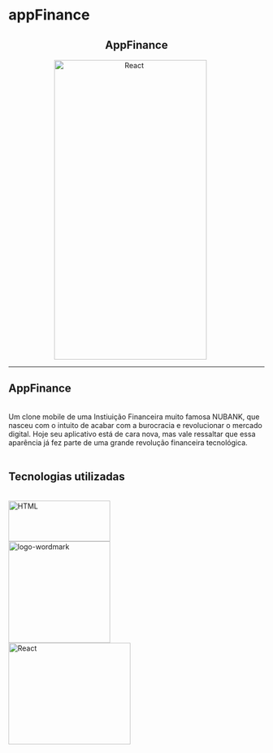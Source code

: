 # appFinance


<h2 align="center">AppFinance</h2>
<div align="center">
 <img align="center" alt="React" height="590" width="300" src="https://user-images.githubusercontent.com/64162307/198688554-a0d9d25a-0f7a-4b77-bbba-ff3399475fe2.png" style="margin-right: 25px"/> 

</div>

<hr>

## AppFinance
<br>
Um clone mobile de uma Instiuição Financeira muito famosa NUBANK, que nasceu com o intuito de acabar com a burocracia e revolucionar o mercado digital. 
Hoje seu aplicativo está de cara nova, mas vale ressaltar que essa aparência já fez parte de uma grande revolução financeira tecnológica.
<br>

<br>

## Tecnologias utilizadas
<br>
<!-- HTML -->
<!-- REACT NATIVE -->
<div>
<img align="center"  alt="HTML" width="200" height="80" src="https://braze-marketing-assets.s3.amazonaws.com/images/partner_logos/react-native.png" style="margin-right: 25px"/> <br>
<img width="200" alt="logo-wordmark" src="https://user-images.githubusercontent.com/64162307/198692662-8e99adee-e787-4f5b-a819-77d5be6a6fbe.png"> <br>

<!-- CSS -->
<img align="center" alt="React" height="200" width="240" src="https://p7.hiclipart.com/preview/509/571/818/cascading-style-sheets-logo-css3-html-web-development-world-wide-web.jpg" style="margin-bottom: 150px"/> 
 </div>

<br>
<br>
